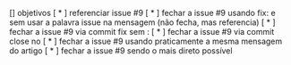[] objetivos
  [ * ] referenciar issue #9
  [ * ] fechar a issue #9 usando fix: e sem usar a palavra issue na mensagem (não fecha, mas referencia)
  [ * ] fechar a issue #9 via commit fix sem :
  [ * ] fechar a issue #9 via commit close no
  [ * ] fechar a issue #9 usando praticamente a mesma mensagem do artigo
  [ * ] fechar a issue #9 sendo o mais direto possível
